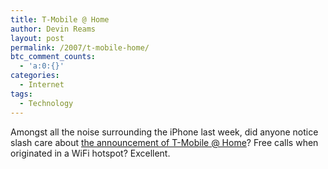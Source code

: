 ```yaml
---
title: T-Mobile @ Home
author: Devin Reams
layout: post
permalink: /2007/t-mobile-home/
btc_comment_counts:
  - 'a:0:{}'
categories:
  - Internet
tags:
  - Technology
---
```

Amongst all the noise surrounding the iPhone last week, did anyone notice slash care about [the announcement of T-Mobile @ Home][1]? Free calls when originated in a WiFi hotspot? Excellent.

 [1]: http://www.nytimes.com/2007/07/05/technology/circuits/05pogue.html?_r=1&#038;8dpc&#038;oref=slogin